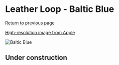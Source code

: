 # Leather Loop - Baltic Blue

[Return to previous page](/airtag)

[High-resolution image from Apple](https://store.storeimages.cdn-apple.com/8756/as-images.apple.com/is/MM043?wid=4500&hei=4500&fmt=png)

<div style="width: 500px"><img src="/almost_uncompressed/MM043.webp" alt="Baltic Blue"></div>

## Under construction
